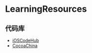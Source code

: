 # LearningResources

## 代码库
* [iOSCodeHub](http://www.ioscodehub.com)
* [CocoaChina](http://code.cocoachina.com)

